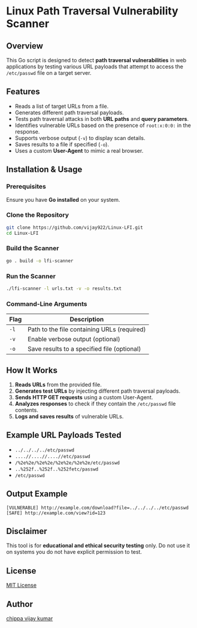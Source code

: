 # Linux Path Traversal Vulnerability Scanner

## Overview
This Go script is designed to detect **path traversal vulnerabilities** in web applications by testing various URL payloads that attempt to access the `/etc/passwd` file on a target server.

## Features
- Reads a list of target URLs from a file.
- Generates different path traversal payloads.
- Tests path traversal attacks in both **URL paths** and **query parameters**.
- Identifies vulnerable URLs based on the presence of `root:x:0:0:` in the response.
- Supports verbose output (`-v`) to display scan details.
- Saves results to a file if specified (`-o`).
- Uses a custom **User-Agent** to mimic a real browser.

## Installation & Usage
### Prerequisites
Ensure you have **Go installed** on your system.

### Clone the Repository
```sh
git clone https://github.com/vijay922/Linux-LFI.git
cd Linux-LFI
```

### Build the Scanner
```sh
go . build -o lfi-scanner
```

### Run the Scanner
```sh
./lfi-scanner -l urls.txt -v -o results.txt
```

### Command-Line Arguments
| Flag  | Description |
|-------|-------------|
| `-l`  | Path to the file containing URLs (required) |
| `-v`  | Enable verbose output (optional) |
| `-o`  | Save results to a specified file (optional) |

## How It Works
1. **Reads URLs** from the provided file.
2. **Generates test URLs** by injecting different path traversal payloads.
3. **Sends HTTP GET requests** using a custom User-Agent.
4. **Analyzes responses** to check if they contain the `/etc/passwd` file contents.
5. **Logs and saves results** of vulnerable URLs.

## Example URL Payloads Tested
- `../../../../etc/passwd`
- `....//....//....//etc/passwd`
- `/%2e%2e/%2e%2e/%2e%2e/%2e%2e/etc/passwd`
- `..%252f..%252f..%252fetc/passwd`
- `/etc/passwd`

## Output Example
```
[VULNERABLE] http://example.com/download?file=../../../../etc/passwd
[SAFE] http://example.com/view?id=123
```

## Disclaimer
This tool is for **educational and ethical security testing** only. Do not use it on systems you do not have explicit permission to test.

## License
[MIT License](LICENSE)

## Author
[chippa vijay kumar](https://github.com/vijay922)

